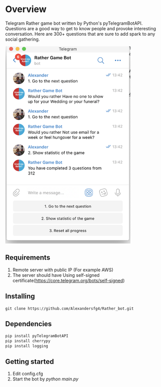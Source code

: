 # Overview

Telegram Rather game bot written by Python's pyTelegramBotAPI.
Questions are a good way to get to know people and provoke interesting conversation. Here are 300+ questions that are sure to add spark to any social gathering.

<img src="https://github.com/Alexandersfg4/pictures/blob/master/Screenshot%202020-09-26%20at%2013.42.25.png" height="627" width="398">

## Requirements
1. Remote server with public IP (For example AWS)
1. The server should have Using self-signed certificate(https://core.telegram.org/bots/self-signed)

## Installing
```
git clone https://github.com/Alexandersfg4/Rather_bot.git
```

## Dependencies
```
pip install pyTelegramBotAPI
pip install cherrypy
pip install logging
```
## Getting started
1. Edit config.cfg
1. Start the bot by *python main.py*
